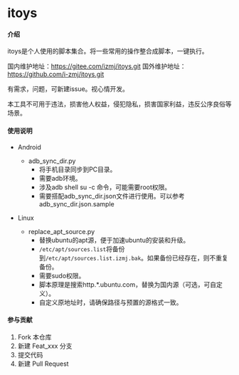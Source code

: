 # itoys

#### 介绍

itoys是个人使用的脚本集合。将一些常用的操作整合成脚本，一键执行。

国内维护地址：https://gitee.com/izmj/itoys.git
国外维护地址：https://github.com/i-zmj/itoys.git

有需求，问题，可新建issue。视心情开发。

本工具不可用于违法，损害他人权益，侵犯隐私，损害国家利益，违反公序良俗等场景。

#### 使用说明

- Android
  - adb_sync_dir.py
    - 将手机目录同步到PC目录。
    - 需要adb环境。
    - 涉及adb shell su -c 命令，可能需要root权限。
    - 需要搭配adb_sync_dir.json文件进行使用。可以参考adb_sync_dir.json.sample

- Linux
  - replace_apt_source.py
    - 替换ubuntu的apt源，便于加速ubuntu的安装和升级。
    - `/etc/apt/sources.list`将备份到`/etc/apt/sources.list.izmj.bak`。如果备份已经存在，则不重复备份。
    - 需要sudo权限。
    - 脚本原理是搜索http.*.ubuntu.com，替换为国内源（可选，可自定义）。
    - 自定义原地址时，请确保路径与预置的源格式一致。


#### 参与贡献

1.  Fork 本仓库
2.  新建 Feat_xxx 分支
3.  提交代码
4.  新建 Pull Request
